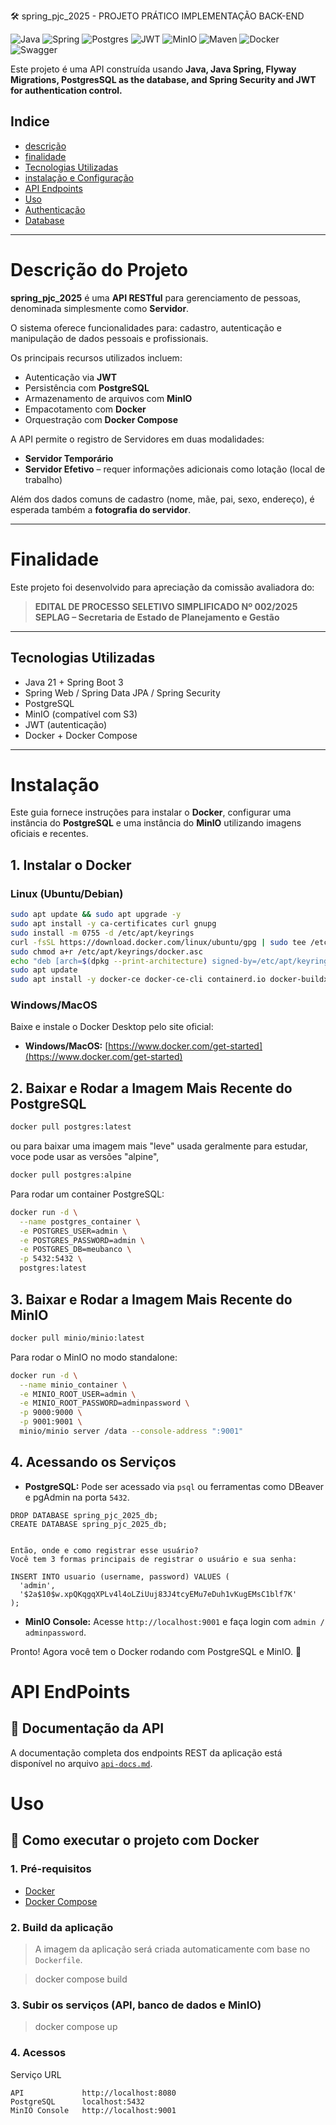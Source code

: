 🛠️ spring_pjc_2025 - PROJETO PRÁTICO IMPLEMENTAÇÃO BACK-END

![Java](https://img.shields.io/badge/java-%23ED8B00.svg?style=for-the-badge&logo=openjdk&logoColor=white)
![Spring](https://img.shields.io/badge/spring-%236DB33F.svg?style=for-the-badge&logo=spring&logoColor=white)
![Postgres](https://img.shields.io/badge/postgres-%23316192.svg?style=for-the-badge&logo=postgresql&logoColor=white)
![JWT](https://img.shields.io/badge/JWT-black?style=for-the-badge&logo=JSON%20web%20tokens)
![MinIO](https://img.shields.io/badge/MinIO-EF2D5E?style=for-the-badge&logo=min.io&logoColor=white)
![Maven](https://img.shields.io/badge/maven-C71A36?style=for-the-badge&logo=apachemaven&logoColor=white)
![Docker](https://img.shields.io/badge/docker-%230db7ed.svg?style=for-the-badge&logo=docker&logoColor=white)
![Swagger](https://img.shields.io/badge/swagger-%2300C853.svg?style=for-the-badge&logo=swagger&logoColor=white)


Este projeto é uma API construída usando
**Java, Java Spring, Flyway Migrations, PostgresSQL as the database, and Spring Security and JWT for authentication control.**

## Indice

- [descrição](#description)
- [finalidade](#purpose)
- [Tecnologias Utilizadas](#Technologies)
- [instalação e Configuração](#installation)
- [API Endpoints](#api-endpoints)
- [Uso](#usage)
- [Authenticação](#authentication)
- [Database](#database)

---
# Descrição do Projeto

**spring_pjc_2025** é uma **API RESTful** para gerenciamento de pessoas, denominada simplesmente como **Servidor**.

O sistema oferece funcionalidades para: cadastro, autenticação e manipulação de dados pessoais e profissionais.

Os principais recursos utilizados incluem:
- Autenticação via **JWT**
- Persistência com **PostgreSQL**
- Armazenamento de arquivos com **MinIO**
- Empacotamento com **Docker**
- Orquestração com **Docker Compose**

A API permite o registro de Servidores em duas modalidades:
- **Servidor Temporário**
- **Servidor Efetivo** – requer informações adicionais como lotação (local de trabalho)

Além dos dados comuns de cadastro (nome, mãe, pai, sexo, endereço), é esperada também a **fotografia do servidor**.

---

# Finalidade

Este projeto foi desenvolvido para apreciação da comissão avaliadora do:

> **EDITAL DE PROCESSO SELETIVO SIMPLIFICADO Nº 002/2025**  
> **SEPLAG – Secretaria de Estado de Planejamento e Gestão**

---

##  Tecnologias Utilizadas

- Java 21 + Spring Boot 3
- Spring Web / Spring Data JPA / Spring Security
- PostgreSQL
- MinIO (compatível com S3)
- JWT (autenticação)
- Docker + Docker Compose

---

# Instalação

Este guia fornece instruções para instalar o **Docker**, configurar uma instância do **PostgreSQL** e uma instância do **MinIO** utilizando imagens oficiais e recentes.

## 1. Instalar o Docker

### Linux (Ubuntu/Debian)
```sh
sudo apt update && sudo apt upgrade -y
sudo apt install -y ca-certificates curl gnupg
sudo install -m 0755 -d /etc/apt/keyrings
curl -fsSL https://download.docker.com/linux/ubuntu/gpg | sudo tee /etc/apt/keyrings/docker.asc > /dev/null
sudo chmod a+r /etc/apt/keyrings/docker.asc
echo "deb [arch=$(dpkg --print-architecture) signed-by=/etc/apt/keyrings/docker.asc] https://download.docker.com/linux/ubuntu $(lsb_release -cs) stable" | sudo tee /etc/apt/sources.list.d/docker.list > /dev/null
sudo apt update
sudo apt install -y docker-ce docker-ce-cli containerd.io docker-buildx-plugin docker-compose-plugin
```

### Windows/MacOS
Baixe e instale o Docker Desktop pelo site oficial:
- **Windows/MacOS:** [https://www.docker.com/get-started](https://www.docker.com/get-started)

## 2. Baixar e Rodar a Imagem Mais Recente do PostgreSQL

```sh
docker pull postgres:latest
```
ou para baixar uma imagem mais "leve" usada geralmente para estudar, voce pode usar as versões "alpine",
```sh
docker pull postgres:alpine
```

Para rodar um container PostgreSQL:
```sh
docker run -d \
  --name postgres_container \
  -e POSTGRES_USER=admin \
  -e POSTGRES_PASSWORD=admin \
  -e POSTGRES_DB=meubanco \
  -p 5432:5432 \
  postgres:latest
```

## 3. Baixar e Rodar a Imagem Mais Recente do MinIO

```sh
docker pull minio/minio:latest
```
Para rodar o MinIO no modo standalone:
```sh
docker run -d \
  --name minio_container \
  -e MINIO_ROOT_USER=admin \
  -e MINIO_ROOT_PASSWORD=adminpassword \
  -p 9000:9000 \
  -p 9001:9001 \
  minio/minio server /data --console-address ":9001"
```

## 4. Acessando os Serviços
- **PostgreSQL:** Pode ser acessado via `psql` ou ferramentas como DBeaver e pgAdmin na porta `5432`.

```
DROP DATABASE spring_pjc_2025_db;
CREATE DATABASE spring_pjc_2025_db;


Então, onde e como registrar esse usuário?
Você tem 3 formas principais de registrar o usuário e sua senha:

INSERT INTO usuario (username, password) VALUES (
  'admin',
  '$2a$10$w.xpQKqgqXPLv4l4oLZiUuj83J4tcyEMu7eDuh1vKugEMsC1blf7K'
);
```

- **MinIO Console:** Acesse `http://localhost:9001` e faça login com `admin / adminpassword`.

Pronto! Agora você tem o Docker rodando com PostgreSQL e MinIO. 🚀


# API EndPoints

## 📘 Documentação da API

A documentação completa dos endpoints REST da aplicação está disponível no arquivo [`api-docs.md`](./api-docs.md).

# Uso

## 🚀 Como executar o projeto com Docker

### 1. Pré-requisitos

- [Docker](https://www.docker.com/)
- [Docker Compose](https://docs.docker.com/compose/)

### 2. Build da aplicação

> A imagem da aplicação será criada automaticamente com base no `Dockerfile`.

> docker compose build

### 3. Subir os serviços (API, banco de dados e MinIO)

> docker compose up


### 4. Acessos

Serviço         URL
```
API	            http://localhost:8080
PostgreSQL	    localhost:5432
MinIO Console   http://localhost:9001
```